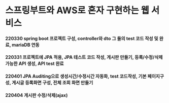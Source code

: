 # 스프링부트와 AWS로 혼자 구현하는 웹 서비스
#### 220330 spring boot 프로젝트 구성, controller와 dto 그 둘의 test 코드 작성 및 완료, mariaDB 연동
#### 220331 프로젝트에 JPA 적용, JPA 테스트 코드 작성, 게시판 만들기, 등록/수정/삭제 가능한 API 생성, API test 완료
#### 220401 JPA Auditing으로 생성시간/수정시간 자동화, test 코드작성, 기본 페이지구성, 게시글 등록화면 구성, 전체 조회 화면 만들기
#### 220404 게시판 수정/삭제(ajax)

